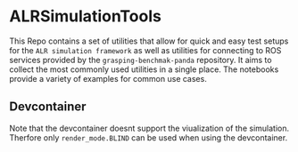 # ALRSimulationTools
This Repo contains a set of utilities that allow for quick and easy test setups for the `ALR simulation framework` as well as utilities for connecting to ROS services provided by the `grasping-benchmak-panda` repository.
It aims to collect the most commonly used utilities in a single place.
The notebooks provide a variety of examples for common use cases.

## Devcontainer
Note that the devcontainer doesnt support the viualization of the simulation. Therfore only `render_mode.BLIND` can be used when using the devcontainer.